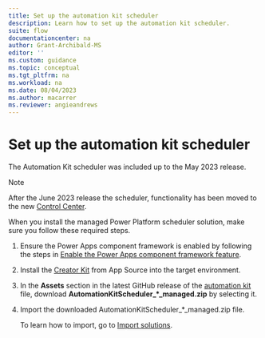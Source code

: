 ```yaml
---
title: Set up the automation kit scheduler
description: Learn how to set up the automation kit scheduler.
suite: flow
documentationcenter: na
author: Grant-Archibald-MS
editor: ''
ms.custom: guidance
ms.topic: conceptual
ms.tgt_pltfrm: na
ms.workload: na
ms.date: 08/04/2023
ms.author: macarrer
ms.reviewer: angieandrews
---
```


# Set up the automation kit scheduler

The Automation Kit scheduler was included up to the May 2023 release.

> [!NOTE]
> After the June 2023 release the scheduler, functionality has been moved to the new [Control Center](./control-center.md).

When you install the managed Power Platform scheduler solution, make sure you follow these required steps.

1. Ensure the Power Apps component framework is enabled by following the steps in [Enable the Power Apps component framework feature](/power-apps/developer/component-framework/component-framework-for-canvas-apps#enable-the-power-apps-component-framework-feature").

1. Install the [Creator Kit](https://appsource.microsoft.com/product/dynamics-365/microsoftpowercatarch.creatorkit1) from App Source into the target environment.

1. In the **Assets** section in the latest GitHub release of the [automation kit](https://github.com/microsoft/powercat-automation-kit/releases) file, download **AutomationKitScheduler_*_managed.zip** by selecting it.

1. Import the downloaded AutomationKitScheduler_*_managed.zip file.

    To learn how to import, go to [Import solutions](/power-apps/maker/data-platform/import-update-export-solutions).
